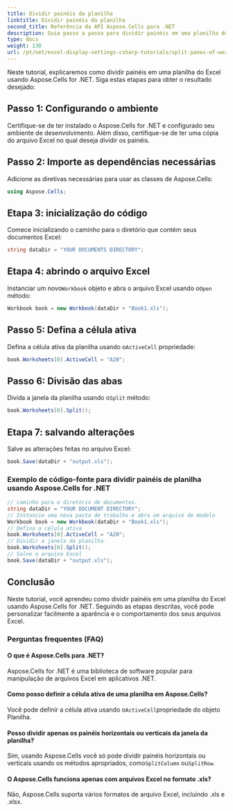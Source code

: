 ```yaml
---
title: Dividir painéis da planilha
linktitle: Dividir painéis da planilha
second_title: Referência da API Aspose.Cells para .NET
description: Guia passo a passo para dividir painéis em uma planilha do Excel usando Aspose.Cells for .NET.
type: docs
weight: 130
url: /pt/net/excel-display-settings-csharp-tutorials/split-panes-of-worksheet/
---
```

Neste tutorial, explicaremos como dividir painéis em uma planilha do Excel usando Aspose.Cells for .NET. Siga estas etapas para obter o resultado desejado:

## Passo 1: Configurando o ambiente

Certifique-se de ter instalado o Aspose.Cells for .NET e configurado seu ambiente de desenvolvimento. Além disso, certifique-se de ter uma cópia do arquivo Excel no qual deseja dividir os painéis.

## Passo 2: Importe as dependências necessárias

Adicione as diretivas necessárias para usar as classes de Aspose.Cells:

```csharp
using Aspose.Cells;
```

## Etapa 3: inicialização do código

Comece inicializando o caminho para o diretório que contém seus documentos Excel:

```csharp
string dataDir = "YOUR DOCUMENTS DIRECTORY";
```

## Etapa 4: abrindo o arquivo Excel

 Instanciar um novo`Workbook` objeto e abra o arquivo Excel usando o`Open` método:

```csharp
Workbook book = new Workbook(dataDir + "Book1.xls");
```

## Passo 5: Defina a célula ativa

 Defina a célula ativa da planilha usando o`ActiveCell` propriedade:

```csharp
book.Worksheets[0].ActiveCell = "A20";
```

## Passo 6: Divisão das abas

 Divida a janela da planilha usando o`Split` método:

```csharp
book.Worksheets[0].Split();
```

## Etapa 7: salvando alterações

Salve as alterações feitas no arquivo Excel:

```csharp
book.Save(dataDir + "output.xls");
```

### Exemplo de código-fonte para dividir painéis de planilha usando Aspose.Cells for .NET 

```csharp
// caminho para o diretório de documentos.
string dataDir = "YOUR DOCUMENT DIRECTORY";
// Instancie uma nova pasta de trabalho e abra um arquivo de modelo
Workbook book = new Workbook(dataDir + "Book1.xls");
// Defina a célula ativa
book.Worksheets[0].ActiveCell = "A20";
// Dividir a janela da planilha
book.Worksheets[0].Split();
// Salve o arquivo Excel
book.Save(dataDir + "output.xls");
```

## Conclusão

Neste tutorial, você aprendeu como dividir painéis em uma planilha do Excel usando Aspose.Cells for .NET. Seguindo as etapas descritas, você pode personalizar facilmente a aparência e o comportamento dos seus arquivos Excel.

### Perguntas frequentes (FAQ)

#### O que é Aspose.Cells para .NET?

Aspose.Cells for .NET é uma biblioteca de software popular para manipulação de arquivos Excel em aplicativos .NET.

#### Como posso definir a célula ativa de uma planilha em Aspose.Cells?

 Você pode definir a célula ativa usando o`ActiveCell`propriedade do objeto Planilha.

#### Posso dividir apenas os painéis horizontais ou verticais da janela da planilha?

 Sim, usando Aspose.Cells você só pode dividir painéis horizontais ou verticais usando os métodos apropriados, como`SplitColumn` ou`SplitRow`.

#### O Aspose.Cells funciona apenas com arquivos Excel no formato .xls?

Não, Aspose.Cells suporta vários formatos de arquivo Excel, incluindo .xls e .xlsx.